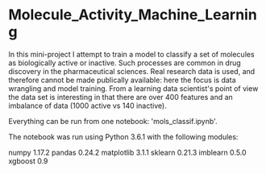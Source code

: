 # Molecule_Activity_Machine_Learning

In this mini-project I attempt to train a model to classify a set of molecules as biologically active or inactive. Such processes are common in drug discovery in the pharmaceutical sciences. Real research data is used, and therefore cannot be made publically available: here the focus is data wrangling and model training. From a learning data scientist's point of view the data set is interesting in that there are over 400 features and an imbalance of data (1000 active vs 140 inactive).

Everything can be run from one notebook: 'mols_classif.ipynb'.

The notebook was run using Python 3.6.1 with the following modules:

numpy 1.17.2
pandas 0.24.2
matplotlib 3.1.1
sklearn  0.21.3
imblearn 0.5.0
xgboost 0.9
